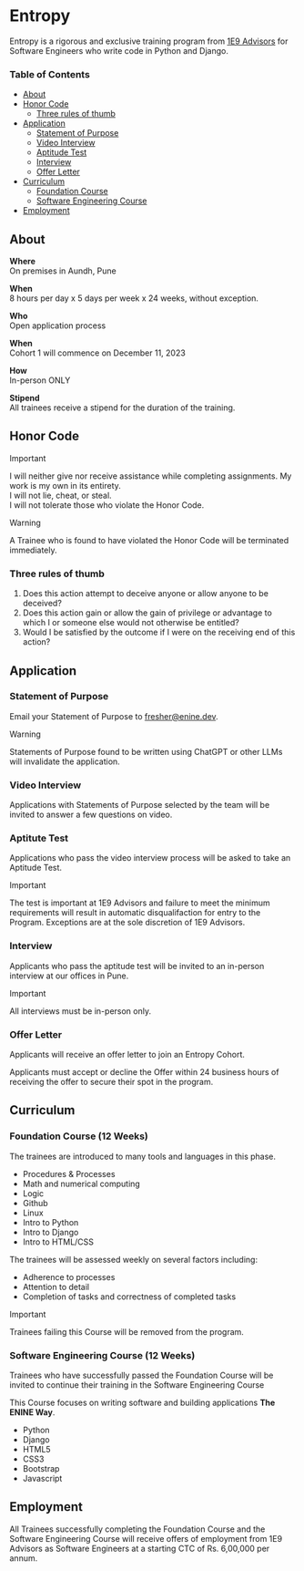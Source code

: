 # Entropy

Entropy is a rigorous and exclusive training program from [1E9 Advisors](https://enine.dev/) for Software Engineers who write code in Python and Django.

### Table of Contents

* [About](#about)
* [Honor Code](#honor-code)
  * [Three rules of thumb](#three-rules-of-thumb)
* [Application](#application)
  * [Statement of Purpose](#statement-of-purpose)
  * [Video Interview](#video-interview)
  * [Aptitude Test](#aptitude-test)
  * [Interview](#interview)
  * [Offer Letter](#offer-letter)
* [Curriculum](#curriculum)
  * [Foundation Course](#foundation-course)
  * [Software Engineering Course](#software-engineering-course)
* [Employment](#employment)

## About

**Where**<br>
On premises in Aundh, Pune

**When**<br>
8 hours per day x 5 days per week x 24 weeks, without exception.

**Who**<br>
Open application process

**When**<br>
Cohort 1 will commence on December 11, 2023

**How**<br>
In-person ONLY

**Stipend**<br>
All trainees receive a stipend for the duration of the training.

## Honor Code

> [!important]
> I will neither give nor receive assistance while completing assignments. My work is my own in its entirety.<br>
> I will not lie, cheat, or steal.<br>
> I will not tolerate those who violate the Honor Code.

> [!warning]
> A Trainee who is found to have violated the Honor Code will be terminated immediately.

### Three rules of thumb

1. Does this action attempt to deceive anyone or allow anyone to be deceived?
2. Does this action gain or allow the gain of privilege or advantage to which I or someone else would not otherwise be entitled?
3. Would I be satisfied by the outcome if I were on the receiving end of this action?

## Application

### Statement of Purpose

Email your Statement of Purpose to fresher@enine.dev.

> [!warning]
> Statements of Purpose found to be written using ChatGPT or other LLMs will invalidate the application.

### Video Interview

Applications with Statements of Purpose selected by the team will be invited to answer a few questions on video.

### Aptitute Test

Applications who pass the video interview process will be asked to take an Aptitude Test.

> [!important]
> The test is important at 1E9 Advisors and failure to meet the minimum requirements will result in automatic disqualifaction for entry to the Program.
> Exceptions are at the sole discretion of 1E9 Advisors.

### Interview

Applicants who pass the aptitude test will be invited to an in-person interview at our offices in Pune.

> [!important]
> All interviews must be in-person only.

### Offer Letter

Applicants will receive an offer letter to join an Entropy Cohort.

Applicants must accept or decline the Offer within 24 business hours of receiving the offer to secure their spot in the program.

## Curriculum

### Foundation Course (12 Weeks)

The trainees are introduced to many tools and languages in this phase.

- Procedures & Processes
- Math and numerical computing
- Logic
- Github
- Linux
- Intro to Python
- Intro to Django
- Intro to HTML/CSS

The trainees will be assessed weekly on several factors including:
- Adherence to processes
- Attention to detail
- Completion of tasks and correctness of completed tasks

> [!important]
> Trainees failing this Course will be removed from the program.

### Software Engineering Course (12 Weeks)

Trainees who have successfully passed the Foundation Course will be invited to continue their training in the Software Engineering Course

This Course focuses on writing software and building applications **The ENINE Way**.

- Python
- Django
- HTML5
- CSS3
- Bootstrap
- Javascript

## Employment

All Trainees successfully completing the Foundation Course and the Software Engineering Course will receive offers of employment from 1E9 Advisors as Software Engineers at a starting CTC of Rs. 6,00,000 per annum.
